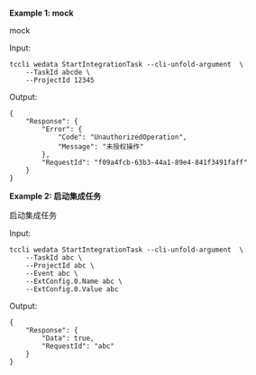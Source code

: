**Example 1: mock**

mock

Input: 

```
tccli wedata StartIntegrationTask --cli-unfold-argument  \
    --TaskId abcde \
    --ProjectId 12345
```

Output: 
```
{
    "Response": {
        "Error": {
            "Code": "UnauthorizedOperation",
            "Message": "未授权操作"
        },
        "RequestId": "f09a4fcb-63b3-44a1-89e4-841f3491faff"
    }
}
```

**Example 2: 启动集成任务**

启动集成任务

Input: 

```
tccli wedata StartIntegrationTask --cli-unfold-argument  \
    --TaskId abc \
    --ProjectId abc \
    --Event abc \
    --ExtConfig.0.Name abc \
    --ExtConfig.0.Value abc
```

Output: 
```
{
    "Response": {
        "Data": true,
        "RequestId": "abc"
    }
}
```

